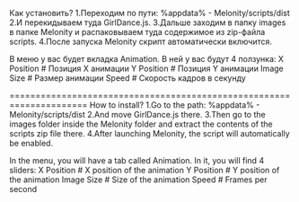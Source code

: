 Как установить?
1.Переходим по пути:
%appdata% - Melonity/scripts/dist
2.И перекидываем туда GirlDance.js.
3.Дальше заходим в папку images в папке Melonity и распаковываем туда содержимое из zip-файла scripts.
4.После запуска Melonity скрипт автоматически включится. 

В меню у вас будет вкладка Animation. В ней у вас будут 4 ползунка:
X Position # Позиция X анимации
Y Position # Позиция Y анимации
Image Size # Размер анимации
Speed # Скорость кадров в секунду

=====================================================================
How to install?
1.Go to the path:
%appdata% - Melonity/scripts/dist
2.And move GirlDance.js there.
3.Then go to the images folder inside the Melonity folder and extract the contents of the scripts zip file there.
4.After launching Melonity, the script will automatically be enabled. 

In the menu, you will have a tab called Animation. In it, you will find 4 sliders:
X Position # X position of the animation
Y Position # Y position of the animation
Image Size # Size of the animation
Speed # Frames per second
